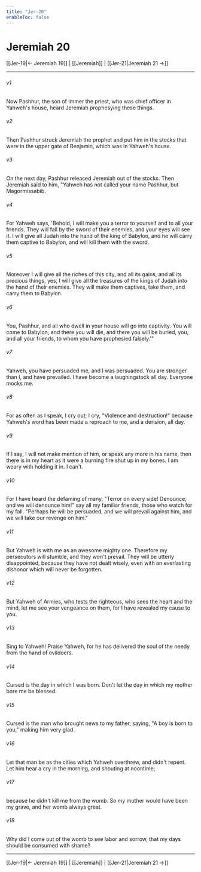 ```yaml
---
title: "Jer-20"
enableToc: false
---
```

# Jeremiah 20

[[Jer-19|← Jeremiah 19]] | [[Jeremiah]] | [[Jer-21|Jeremiah 21 →]]
***



###### v1 
Now Pashhur, the son of Immer the priest, who was chief officer in Yahweh's house, heard Jeremiah prophesying these things. 

###### v2 
Then Pashhur struck Jeremiah the prophet and put him in the stocks that were in the upper gate of Benjamin, which was in Yahweh's house. 

###### v3 
On the next day, Pashhur released Jeremiah out of the stocks. Then Jeremiah said to him, "Yahweh has not called your name Pashhur, but Magormissabib. 

###### v4 
For Yahweh says, 'Behold, I will make you a terror to yourself and to all your friends. They will fall by the sword of their enemies, and your eyes will see it. I will give all Judah into the hand of the king of Babylon, and he will carry them captive to Babylon, and will kill them with the sword. 

###### v5 
Moreover I will give all the riches of this city, and all its gains, and all its precious things, yes, I will give all the treasures of the kings of Judah into the hand of their enemies. They will make them captives, take them, and carry them to Babylon. 

###### v6 
You, Pashhur, and all who dwell in your house will go into captivity. You will come to Babylon, and there you will die, and there you will be buried, you, and all your friends, to whom you have prophesied falsely.'" 

###### v7 
Yahweh, you have persuaded me, and I was persuaded. You are stronger than I, and have prevailed. I have become a laughingstock all day. Everyone mocks me. 

###### v8 
For as often as I speak, I cry out; I cry, "Violence and destruction!" because Yahweh's word has been made a reproach to me, and a derision, all day. 

###### v9 
If I say, I will not make mention of him, or speak any more in his name, then there is in my heart as it were a burning fire shut up in my bones. I am weary with holding it in. I can't. 

###### v10 
For I have heard the defaming of many, "Terror on every side! Denounce, and we will denounce him!" say all my familiar friends, those who watch for my fall. "Perhaps he will be persuaded, and we will prevail against him, and we will take our revenge on him." 

###### v11 
But Yahweh is with me as an awesome mighty one. Therefore my persecutors will stumble, and they won't prevail. They will be utterly disappointed, because they have not dealt wisely, even with an everlasting dishonor which will never be forgotten. 

###### v12 
But Yahweh of Armies, who tests the righteous, who sees the heart and the mind, let me see your vengeance on them, for I have revealed my cause to you. 

###### v13 
Sing to Yahweh! Praise Yahweh, for he has delivered the soul of the needy from the hand of evildoers. 

###### v14 
Cursed is the day in which I was born. Don't let the day in which my mother bore me be blessed. 

###### v15 
Cursed is the man who brought news to my father, saying, "A boy is born to you," making him very glad. 

###### v16 
Let that man be as the cities which Yahweh overthrew, and didn't repent. Let him hear a cry in the morning, and shouting at noontime; 

###### v17 
because he didn't kill me from the womb. So my mother would have been my grave, and her womb always great. 

###### v18 
Why did I come out of the womb to see labor and sorrow, that my days should be consumed with shame?

***
[[Jer-19|← Jeremiah 19]] | [[Jeremiah]] | [[Jer-21|Jeremiah 21 →]]
